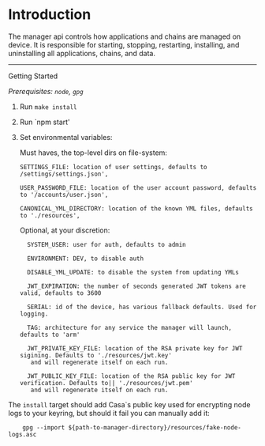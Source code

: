 Introduction
============

The manager api controls how applications and chains are managed on device. It is responsible for starting, stopping,
restarting, installing, and uninstalling all applications, chains, and data.

---------

Getting Started

*Prerequisites: `node`, `gpg`*

  1. Run `make install`
  1. Run `npm start'
  1. Set environmental variables:
     
     Must haves, the top-level dirs on file-system:
     ```
     SETTINGS_FILE: location of user settings, defaults to /settings/settings.json',

     USER_PASSWORD_FILE: location of the user account password, defaults to '/accounts/user.json',
     
     CANONICAL_YML_DIRECTORY: location of the known YML files, defaults to './resources',
     ```
 
     Optional, at your discretion: 
     ```
       SYSTEM_USER: user for auth, defaults to admin
       
       ENVIRONMENT: DEV, to disable auth 
       
       DISABLE_YML_UPDATE: to disable the system from updating YMLs
       
       JWT_EXPIRATION: the number of seconds generated JWT tokens are valid, defaults to 3600
       
       SERIAL: id of the device, has various fallback defaults. Used for logging.
       
       TAG: architecture for any service the manager will launch, defaults to 'arm'

       JWT_PRIVATE_KEY_FILE: location of the RSA private key for JWT sigining. Defaults to './resources/jwt.key' 
        and will regenerate itself on each run. 
       
       JWT_PUBLIC_KEY_FILE: location of the RSA public key for JWT verification. Defaults to|| './resources/jwt.pem' 
        and will regenerate itself on each run.  
     ```


The `install` target should add Casa`s public key used for encrypting node logs to your keyring, but should it fail 
you can manually add it:
        
        
        gpg --import ${path-to-manager-directory}/resources/fake-node-logs.asc
        
